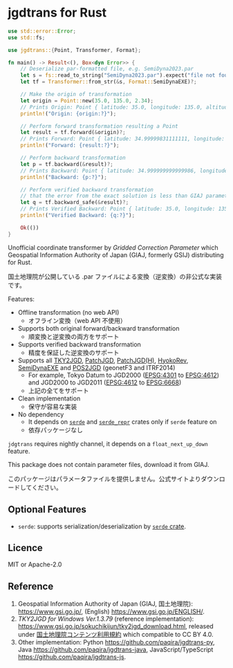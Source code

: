 # jgdtrans for Rust

```rust
use std::error::Error;
use std::fs;

use jgdtrans::{Point, Transformer, Format};

fn main() -> Result<(), Box<dyn Error>> {
    // Deserialize par-formatted file, e.g. SemiDyna2023.par
    let s = fs::read_to_string("SemiDyna2023.par").expect("file not found 'SemiDyna2023.par'");
    let tf = Transformer::from_str(&s, Format::SemiDynaEXE)?;

    // Make the origin of transformation
    let origin = Point::new(35.0, 135.0, 2.34);
    // Prints Origin: Point { latitude: 35.0, longitude: 135.0, altitude: 2.34 }
    println!("Origin: {origin:?}");

    // Perform forward transformation resulting a Point
    let result = tf.forward(&origin)?;
    // Prints Forward: Point { latitude: 34.99999831111111, longitude: 135.00000621666666, altitude: 2.33108 }
    println!("Forward: {result:?}");

    // Perform backward transformation
    let p = tf.backward(&result)?;
    // Prints Backward: Point { latitude: 34.999999999999986, longitude: 135.0, altitude: 2.339999999105295 }
    println!("Backward: {p:?}");

    // Perform verified backward transformation
    // that the error from the exact solution is less than GIAJ parameter error
    let q = tf.backward_safe(&result)?;
    // Prints Verified Backward: Point { latitude: 35.0, longitude: 135.0, altitude: 2.3400000000005847 }
    println!("Verified Backward: {q:?}");

    Ok(())
}
```

Unofficial coordinate transformer by _Gridded Correction Parameter_
which Geospatial Information Authority of Japan (GIAJ, formerly GSIJ) distributing
for Rust.

国土地理院が公開している .par ファイルによる変換（逆変換）の非公式な実装です。

Features:

- Offline transformation (no web API)
  - オフライン変換（web API 不使用）
- Supports both original forward/backward transformation
  - 順変換と逆変換の両方をサポート
- Supports verified backward transformation
  - 精度を保証した逆変換のサポート
- Supports all [TKY2JGD], [PatchJGD], [PatchJGD(H)], [HyokoRev], [SemiDynaEXE]
  and [POS2JGD] (geonetF3 and ITRF2014)
  - For example, Tokyo Datum to JGD2000 ([EPSG:4301] to [EPSG:4612])
    and JGD2000 to JGD2011 ([EPSG:4612] to [EPSG:6668])
  - 上記の全てをサポート
- Clean implementation
  - 保守が容易な実装
- No dependency
  - It depends on [`serde`][serde] and [`serde_repr`][serde_repr] crates only if `serde` feature on
  - 依存パッケージなし

[TKY2JGD]: https://www.gsi.go.jp/sokuchikijun/tky2jgd.html
[PatchJGD]: https://vldb.gsi.go.jp/sokuchi/surveycalc/patchjgd/index.html
[PatchJGD(H)]: https://vldb.gsi.go.jp/sokuchi/surveycalc/patchjgd_h/index.html
[HyokoRev]: https://vldb.gsi.go.jp/sokuchi/surveycalc/hyokorev/hyokorev.html
[SemiDynaEXE]: https://vldb.gsi.go.jp/sokuchi/surveycalc/semidyna/web/index.html
[POS2JGD]: https://positions.gsi.go.jp/cdcs

[EPSG:4301]: https://epsg.io/4301
[EPSG:4612]: https://epsg.io/4612
[EPSG:6668]: https://epsg.io/6668

[serde]: https://crates.io/crates/serde
[serde_repr]: https://crates.io/crates/serde_repr

`jdgtrans` requires nightly channel, it depends on a `float_next_up_down` feature.

This package does not contain parameter files, download it from GIAJ.

このパッケージはパラメータファイルを提供しません。公式サイトよりダウンロードしてください。

## Optional Features

- `serde`: supports serialization/deserialization by [`serde` crate][serde].

## Licence

MIT or Apache-2.0

## Reference

1. Geospatial Information Authority of Japan (GIAJ, 国土地理院):
   <https://www.gsi.go.jp/>,
   (English) <https://www.gsi.go.jp/ENGLISH/>.
2. _TKY2JGD for Windows Ver.1.3.79_ (reference implementation): <https://www.gsi.go.jp/sokuchikijun/tky2jgd_download.html>,
   released under [国土地理院コンテンツ利用規約] which compatible to CC BY 4.0.
3. Other implementation:
   Python <https://github.com/paqira/jgdtrans-py>,
   Java <https://github.com/paqira/jgdtrans-java>,
   JavaScript/TypeScript <https://github.com/paqira/jgdtrans-js>.

[国土地理院コンテンツ利用規約]: https://www.gsi.go.jp/kikakuchousei/kikakuchousei40182.html